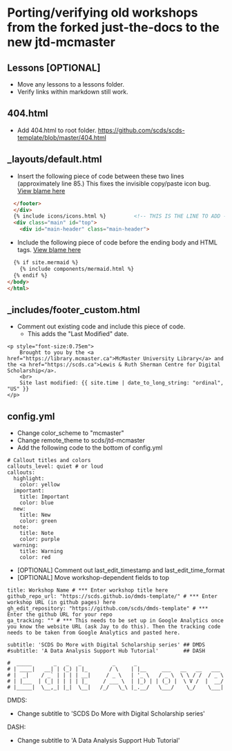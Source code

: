 # Porting/verifying old workshops from the forked just-the-docs to the new jtd-mcmaster

## Lessons [OPTIONAL]
- Move any lessons to a lessons folder.
- Verify links within markdown still work.

## 404.html
- Add 404.html to root folder. https://github.com/scds/scds-template/blob/master/404.html

## \_layouts/default.html
- Insert the following piece of code between these two lines (approximately line 85.) This fixes the invisible copy/paste icon bug. [View blame here](https://github.com/scds/github-pages/blame/60bc37c5c0f4329f358b02e0640be4c30cbd233b/_layouts/default.html#:~:text=%7B%25%20include%20icons/icons.html%20%25%7D)

```html
  </footer>
  </div>
  {% include icons/icons.html %}         <!-- THIS IS THE LINE TO ADD -->
  <div class="main" id="top">
    <div id="main-header" class="main-header">
```

- Include the following piece of code before the ending body and HTML tags. [View blame here](https://github.com/scds/github-pages/blame/60bc37c5c0f4329f358b02e0640be4c30cbd233b/_layouts/default.html#:~:text=%7B%25%20if%20site.mermaid,%7B%25%20endif%20%25%7D)

```html
  {% if site.mermaid %}
    {% include components/mermaid.html %}
  {% endif %}
</body>
</html>
```

## \_includes/footer_custom.html 
- Comment out existing code and include this piece of code.
    - This adds the "Last Modified" date.
```
<p style="font-size:0.75em">
    Brought to you by the <a href="https://library.mcmaster.ca">McMaster University Library</a> and the <a href="https://scds.ca">Lewis & Ruth Sherman Centre for Digital Scholarship</a>.
    <br>
    Site last modified: {{ site.time | date_to_long_string: "ordinal", "US" }}
</p>
```

## config.yml

- Change color_scheme to "mcmaster"
- Change remote_theme to scds/jtd-mcmaster
- Add the following code to the bottom of config.yml
```
# Callout titles and colors
callouts_level: quiet # or loud
callouts:
  highlight:
    color: yellow
  important:
    title: Important
    color: blue
  new:
    title: New
    color: green
  note:
    title: Note
    color: purple
  warning:
    title: Warning
    color: red
```

- [OPTIONAL] Comment out last_edit_timestamp and last_edit_time_format
- [OPTIONAL] Move workshop-dependent fields to top

```
title: Workshop Name # *** Enter workshop title here 
github_repo_url: "https://scds.github.io/dmds-template/" # *** Enter workshop URL (in github pages) here
gh_edit_repository: "https://github.com/scds/dmds-template" # *** Enter the github URL for your repo
ga_tracking: "" # *** This needs to be set up in Google Analytics once you know the website URL (ask Jay to do this). Then the tracking code needs to be taken from Google Analytics and pasted here.  

subtitle: 'SCDS Do More with Digital Scholarship series' ## DMDS
#subtitle: 'A Data Analysis Support Hub Tutorial'        ## DASH

#  _____       _   _   _          _      _                            
# | ____|   __| | (_) | |_       / \    | |__     ___   __   __   ___ 
# |  _|    / _` | | | | __|     / _ \   | '_ \   / _ \  \ \ / /  / _ \
# | |___  | (_| | | | | |_     / ___ \  | |_) | | (_) |  \ V /  |  __/
# |_____|  \__,_| |_|  \__|   /_/   \_\ |_.__/   \___/    \_/    \___|
```

DMDS:
- Change subtitle to 'SCDS Do More with Digital Scholarship series'

DASH:
- Change subtitle to 'A Data Analysis Support Hub Tutorial'

